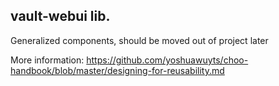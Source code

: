 ## vault-webui lib.

Generalized components, should be moved out of project later

More information:  https://github.com/yoshuawuyts/choo-handbook/blob/master/designing-for-reusability.md
